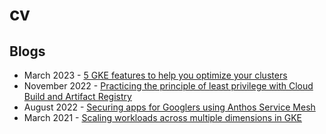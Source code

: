 # cv


## Blogs

* March 2023 - [5 GKE features to help you optimize your clusters](https://cloud.google.com/blog/products/containers-kubernetes/boost-your-gke-game-with-these-tips-and-tutorials)
* November 2022 - [Practicing the principle of least privilege with Cloud Build and Artifact Registry](https://cloud.google.com/blog/topics/developers-practitioners/practicing-principle-least-privilege-cloud-build-and-artifact-registry/)
* August 2022 - [Securing apps for Googlers using Anthos Service Mesh](https://cloud.google.com/blog/topics/developers-practitioners/securing-apps-googlers-using-anthos-service-mesh)
* March 2021 - [Scaling workloads across multiple dimensions in GKE](https://cloud.google.com/blog/topics/developers-practitioners/scaling-workloads-across-multiple-dimensions-gke)
